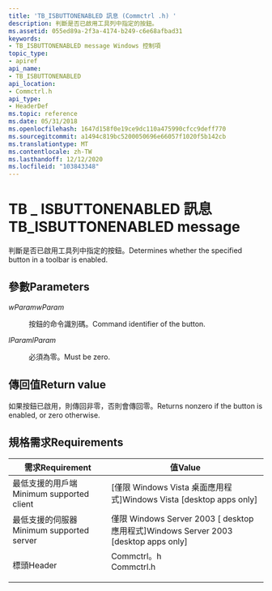 ```yaml
---
title: 'TB_ISBUTTONENABLED 訊息 (Commctrl .h) '
description: 判斷是否已啟用工具列中指定的按鈕。
ms.assetid: 055ed89a-2f3a-4174-b249-c6e68afbad31
keywords:
- TB_ISBUTTONENABLED message Windows 控制項
topic_type:
- apiref
api_name:
- TB_ISBUTTONENABLED
api_location:
- Commctrl.h
api_type:
- HeaderDef
ms.topic: reference
ms.date: 05/31/2018
ms.openlocfilehash: 1647d158f0e19ce9dc110a475990cfcc9deff770
ms.sourcegitcommit: a1494c819bc5200050696e66057f1020f5b142cb
ms.translationtype: MT
ms.contentlocale: zh-TW
ms.lasthandoff: 12/12/2020
ms.locfileid: "103843348"
---
```

# <a name="tb_isbuttonenabled-message"></a><span data-ttu-id="0fa07-104">TB \_ ISBUTTONENABLED 訊息</span><span class="sxs-lookup"><span data-stu-id="0fa07-104">TB\_ISBUTTONENABLED message</span></span>

<span data-ttu-id="0fa07-105">判斷是否已啟用工具列中指定的按鈕。</span><span class="sxs-lookup"><span data-stu-id="0fa07-105">Determines whether the specified button in a toolbar is enabled.</span></span>

## <a name="parameters"></a><span data-ttu-id="0fa07-106">參數</span><span class="sxs-lookup"><span data-stu-id="0fa07-106">Parameters</span></span>

<dl> <dt>

<span data-ttu-id="0fa07-107">*wParam*</span><span class="sxs-lookup"><span data-stu-id="0fa07-107">*wParam*</span></span> 
</dt> <dd>

<span data-ttu-id="0fa07-108">按鈕的命令識別碼。</span><span class="sxs-lookup"><span data-stu-id="0fa07-108">Command identifier of the button.</span></span>

</dd> <dt>

<span data-ttu-id="0fa07-109">*lParam*</span><span class="sxs-lookup"><span data-stu-id="0fa07-109">*lParam*</span></span> 
</dt> <dd><span data-ttu-id="0fa07-110">必須為零。</span><span class="sxs-lookup"><span data-stu-id="0fa07-110">Must be zero.</span></span></dd> </dl>

## <a name="return-value"></a><span data-ttu-id="0fa07-111">傳回值</span><span class="sxs-lookup"><span data-stu-id="0fa07-111">Return value</span></span>

<span data-ttu-id="0fa07-112">如果按鈕已啟用，則傳回非零，否則會傳回零。</span><span class="sxs-lookup"><span data-stu-id="0fa07-112">Returns nonzero if the button is enabled, or zero otherwise.</span></span>

## <a name="requirements"></a><span data-ttu-id="0fa07-113">規格需求</span><span class="sxs-lookup"><span data-stu-id="0fa07-113">Requirements</span></span>



| <span data-ttu-id="0fa07-114">需求</span><span class="sxs-lookup"><span data-stu-id="0fa07-114">Requirement</span></span> | <span data-ttu-id="0fa07-115">值</span><span class="sxs-lookup"><span data-stu-id="0fa07-115">Value</span></span> |
|-------------------------------------|---------------------------------------------------------------------------------------|
| <span data-ttu-id="0fa07-116">最低支援的用戶端</span><span class="sxs-lookup"><span data-stu-id="0fa07-116">Minimum supported client</span></span><br/> | <span data-ttu-id="0fa07-117">\[僅限 Windows Vista 桌面應用程式\]</span><span class="sxs-lookup"><span data-stu-id="0fa07-117">Windows Vista \[desktop apps only\]</span></span><br/>                                        |
| <span data-ttu-id="0fa07-118">最低支援的伺服器</span><span class="sxs-lookup"><span data-stu-id="0fa07-118">Minimum supported server</span></span><br/> | <span data-ttu-id="0fa07-119">僅限 Windows Server 2003 \[ desktop 應用程式\]</span><span class="sxs-lookup"><span data-stu-id="0fa07-119">Windows Server 2003 \[desktop apps only\]</span></span><br/>                                  |
| <span data-ttu-id="0fa07-120">標頭</span><span class="sxs-lookup"><span data-stu-id="0fa07-120">Header</span></span><br/>                   | <dl> <span data-ttu-id="0fa07-121"><dt>Commctrl。h</dt></span><span class="sxs-lookup"><span data-stu-id="0fa07-121"><dt>Commctrl.h</dt></span></span> </dl> |



 

 





